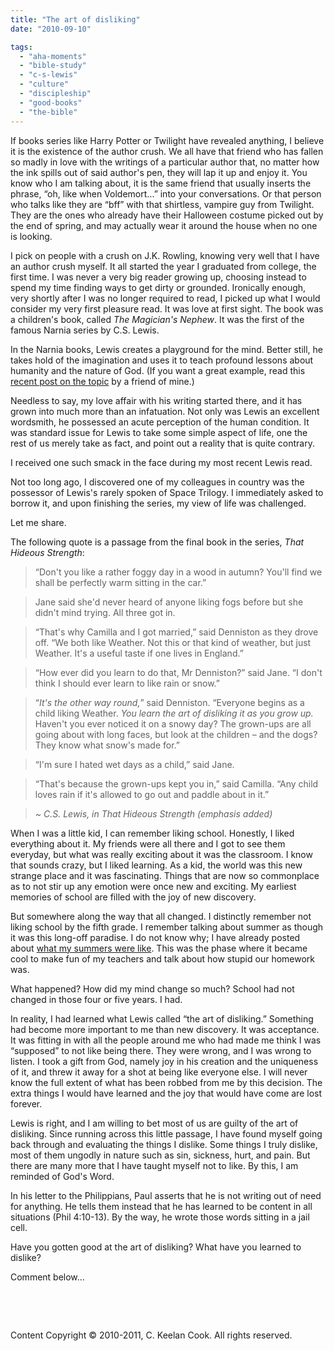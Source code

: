 ```yaml
---
title: "The art of disliking"
date: "2010-09-10"

tags: 
  - "aha-moments"
  - "bible-study"
  - "c-s-lewis"
  - "culture"
  - "discipleship"
  - "good-books"
  - "the-bible"
---
```


If books series like Harry Potter or Twilight have revealed anything, I believe it is the existence of the author crush. We all have that friend who has fallen so madly in love with the writings of a particular author that, no matter how the ink spills out of said author's pen, they will lap it up and enjoy it. You know who I am talking about, it is the same friend that usually inserts the phrase, “oh, like when Voldemort...” into your conversations. Or that person who talks like they are “bff” with that shirtless, vampire guy from Twilight. They are the ones who already have their Halloween costume picked out by the end of spring, and may actually wear it around the house when no one is looking.

I pick on people with a crush on J.K. Rowling, knowing very well that I have an author crush myself. It all started the year I graduated from college, the first time. I was never a very big reader growing up, choosing instead to spend my time finding ways to get dirty or grounded. Ironically enough, very shortly after I was no longer required to read, I picked up what I would consider my very first pleasure read. It was love at first sight. The book was a children's book, called _The Magician's Nephew_. It was the first of the famous Narnia series by C.S. Lewis.

In the Narnia books, Lewis creates a playground for the mind. Better still, he takes hold of the imagination and uses it to teach profound lessons about humanity and the nature of God. (If you want a great example, read this [recent post on the topic](http://erowell.blogspot.com/2010/09/narnia.html) by a friend of mine.)

Needless to say, my love affair with his writing started there, and it has grown into much more than an infatuation. Not only was Lewis an excellent wordsmith, he possessed an acute perception of the human condition. It was standard issue for Lewis to take some simple aspect of life, one the rest of us merely take as fact, and point out a reality that is quite contrary.

I received one such smack in the face during my most recent Lewis read.

Not too long ago, I discovered one of my colleagues in country was the possessor of Lewis's rarely spoken of Space Trilogy. I immediately asked to borrow it, and upon finishing the series, my view of life was challenged.

Let me share.

The following quote is a passage from the final book in the series, _That Hideous Strength_:

> “Don't you like a rather foggy day in a wood in autumn? You'll find we shall be perfectly warm sitting in the car.”

> Jane said she'd never heard of anyone liking fogs before but she didn't mind trying. All three got in.

> “That's why Camilla and I got married,” said Denniston as they drove off. “We both like Weather. Not this or that kind of weather, but just Weather. It's a useful taste if one lives in England.”

> “How ever did you learn to do that, Mr Denniston?” said Jane. “I don't think I should ever learn to like rain or snow.”

> “_It's the other way round,_” said Denniston. “Everyone begins as a child liking Weather. _You learn the art of disliking it as you grow up._ Haven't you ever noticed it on a snowy day? The grown-ups are all going about with long faces, but look at the children – and the dogs? They know what snow's made for.”

> “I'm sure I hated wet days as a child,” said Jane.

> “That's because the grown-ups kept you in,” said Camilla. “Any child loves rain if it's allowed to go out and paddle about in it.”

> _~ C.S. Lewis, in That Hideous Strength (emphasis added)_

When I was a little kid, I can remember liking school. Honestly, I liked everything about it. My friends were all there and I got to see them everyday, but what was really exciting about it was the classroom. I know that sounds crazy, but I liked learning. As a kid, the world was this new strange place and it was fascinating. Things that are now so commonplace as to not stir up any emotion were once new and exciting. My earliest memories of school are filled with the joy of new discovery.

But somewhere along the way that all changed. I distinctly remember not liking school by the fifth grade. I remember talking about summer as though it was this long-off paradise. I do not know why; I have already posted about [what my summers were like](http://blog.keelancook.com/2010/09/off-topic-what-did-you-do-this-summer/ "Off topic: What did you do this summer?"). This was the phase where it became cool to make fun of my teachers and talk about how stupid our homework was.

What happened? How did my mind change so much? School had not changed in those four or five years. I had.

In reality, I had learned what Lewis called “the art of disliking.” Something had become more important to me than new discovery. It was acceptance. It was fitting in with all the people around me who had made me think I was “supposed” to not like being there. They were wrong, and I was wrong to listen. I took a gift from God, namely joy in his creation and the uniqueness of it, and threw it away for a shot at being like everyone else. I will never know the full extent of what has been robbed from me by this decision. The extra things I would have learned and the joy that would have come are lost forever.

Lewis is right, and I am willing to bet most of us are guilty of the art of disliking. Since running across this little passage, I have found myself going back through and evaluating the things I dislike. Some things I truly dislike, most of them ungodly in nature such as sin, sickness, hurt, and pain. But there are many more that I have taught myself not to like. By this, I am reminded of God's Word. 

In his letter to the Philippians, Paul asserts that he is not writing out of need for anything. He tells them instead that he has learned to be content in all situations (Phil 4:10-13). By the way, he wrote those words sitting in a jail cell.

Have you gotten good at the art of disliking? What have you learned to dislike? 

Comment below...

 

 

Content Copyright © 2010-2011, C. Keelan Cook. All rights reserved.
